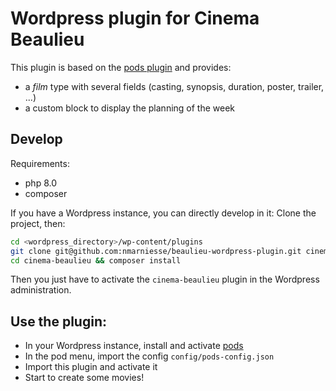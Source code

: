 # Wordpress plugin for Cinema Beaulieu

This plugin is based on the [pods plugin](https://fr.wordpress.org/plugins/pods/) and provides:
- a *film* type with several fields (casting, synopsis, duration, poster, trailer, ...)
- a custom block to display the planning of the week

## Develop

Requirements:

- php 8.0
- composer

If you have a Wordpress instance, you can directly develop in it:
Clone the project, then:

```bash
cd <wordpress_directory>/wp-content/plugins
git clone git@github.com:nmarniesse/beaulieu-wordpress-plugin.git cinema-beaulieu
cd cinema-beaulieu && composer install
```

Then you just have to activate the `cinema-beaulieu` plugin in the Wordpress administration.

## Use the plugin:

- In your Wordpress instance, install and activate [pods](https://fr.wordpress.org/plugins/pods/)
- In the pod menu, import the config `config/pods-config.json`
- Import this plugin and activate it
- Start to create some movies!
